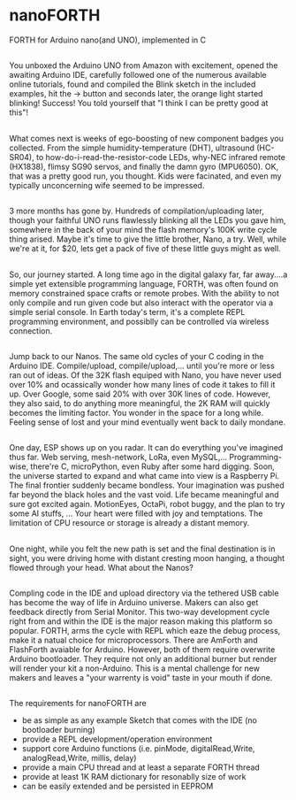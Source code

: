 # nanoFORTH
FORTH for Arduino nano(and UNO), implemented in C

##
You unboxed the Arduino UNO from Amazon with excitement, opened the awaiting Arduino IDE, carefully followed one of the numerous available online tutorials, found and compiled the Blink sketch in the included examples, hit the -> button and seconds later, the orange light started blinking! Success! You told yourself that "I think I can be pretty good at this"!
##
What comes next is weeks of ego-boosting of new component badges you collected. From the simple humidity-temperature (DHT), ultrasound (HC-SR04), to how-do-i-read-the-resistor-code LEDs, why-NEC infrared remote (HX1838), flimsy SG90 servos, and finally the damn gyro (MPU6050). OK, that was a pretty good run, you thought. Kids were facinated, and even my typically unconcerning wife seemed to be impressed.
##
3 more months has gone by. Hundreds of compilation/uploading later, though your faithful UNO runs flawlessly blinking all the LEDs you gave him, somewhere in the back of your mind the flash memory's 100K write cycle thing arised. Maybe it's time to give the little brother, Nano, a try. Well, while we're at it, for $20, lets get a pack of five of these little guys might as well.
##
So, our journey started. A long time ago in the digital galaxy far, far away....a simple yet extensible programming language, FORTH, was often found on memory constrained space crafts or remote probes. With the ability to not only compile and run given code but also interact with the operator via a simple serial console. In Earth today's term, it's a complete REPL programming environment, and possiblly can be controlled via wireless connection.
##
Jump back to our Nanos. The same old cycles of your C coding in the Arduino IDE. Compile/upload, compile/upload,... until you're more or less ran out of ideas. Of the 32K flash equiped with Nano, you have never used over 10% and ocassically wonder how many lines of code it takes to fill it up. Over Google, some said 20% with over 30K lines of code. However, they also said, to do anything more meaningful, the 2K RAM will quickly becomes the limiting factor. You wonder in the space for a long while. Feeling sense of lost and your mind eventually went back to daily mondane.
##
One day, ESP shows up on you radar. It can do everything you've imagined thus far. Web serving, mesh-network, LoRa, even MySQL,... Programming-wise, there're C, microPython, even Ruby after some hard digging. Soon, the universe started to expand and what came into view is a Raspberry Pi. The final frontier suddenly became bondless. Your imagination was pushed far beyond the black holes and the vast void. Life became meaningful and sure got excited again. MotionEyes, OctaPi, robot buggy, and the plan to try some AI stuffs, ... Your heart were filled with joy and temptations. The limitation of CPU resource or storage is already a distant memory.
##
One night, while you felt the new path is set and the final destination is in sight, you were driving home with distant cresting moon hanging, a thought flowed through your head. What about the Nanos?
##
Compling code in the IDE and upload directory via the tethered USB cable has become the way of life in Arduino universe. Makers can also get feedback directly from Serial Monitor. This two-way development cycle right from and within the IDE is the major reason making this platform so popular. FORTH, arms the cycle with REPL which eaze the debug process, make it a natual choice for microprocessors. There are AmForth and FlashForth avaiable for Arduino. However, both of them require overwrite Arduino bootloader. They require not only an additional burner but render will render your kit a non-Arduino. This is a mental challenge for new makers and leaves a "your warrenty is void" taste in your mouth if done.
##
The requirements for nanoFORTH are
* be as simple as any example Sketch that comes with the IDE (no bootloader burning)
* provide a REPL development/operation environment
* support core Arduino functions (i.e. pinMode, digitalRead,Write, analogRead,Write, millis, delay)
* provide a main CPU thread and at least a separate FORTH thread
* provide at least 1K RAM dictionary for resonablly size of work
* can be easily extended and be persisted in EEPROM

